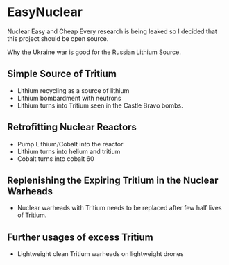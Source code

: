# EasyNuclear
Nuclear Easy and Cheap 
Every research is being leaked so I decided that this project should be open source.

Why the Ukraine war is good for the Russian Lithium Source.


## Simple Source of Tritium
- Lithium recycling as a source of lithium
- Lithium bombardment with neutrons
- Lithium turns into Tritium seen in the Castle Bravo bombs.

## Retrofitting Nuclear Reactors
- Pump Lithium/Cobalt into the reactor
- Lithium turns into helium and tritium
- Cobalt turns into cobalt 60

## Replenishing the Expiring Tritium in the Nuclear Warheads
- Nuclear warheads with Tritium needs to be replaced after few half lives of Tritium.

## Further usages of excess Tritium
- Lightweight clean Tritium warheads on lightweight drones
